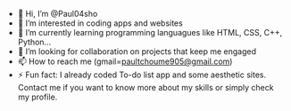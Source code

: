 - 👋 Hi, I’m @Paul04sho
- 👀 I’m interested in coding apps and websites
- 🌱 I’m currently learning programming languagues like HTML, CSS, C++, Python...
- 💞️ I’m looking for collaboration on projects that keep me engaged 
- 📫 How to reach me (gmail=paultchoume905@gmail.com)
- ⚡ Fun fact: I already coded To-do list app and some aesthetic sites. Contact me if you want to know more about my skills or simply check my profile.

<!---
Paul04sho/Paul04sho is a ✨ special ✨ repository because its `README.md` (this file) appears on your GitHub profile.
You can click the Preview link to take a look at your changes.
--->
